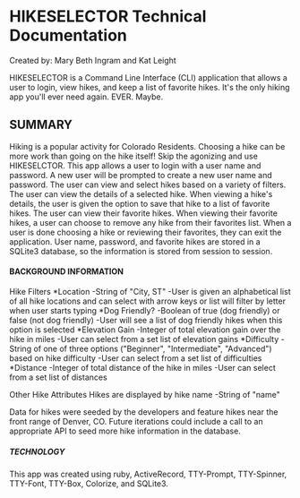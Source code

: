 # HIKESELECTOR Technical Documentation
Created by: Mary Beth Ingram and Kat Leight

HIKESELECTOR is a Command Line Interface (CLI) application that allows a user to login, view hikes, and keep a list of favorite hikes. It's the only hiking app you'll ever need again. EVER. Maybe.
 

## SUMMARY
Hiking is a popular activity for Colorado Residents. Choosing a hike can be more work than going on the hike itself! Skip the agonizing and use HIKESELCTOR. 
This app allows a user to login with a user name and password. 
A new user will be prompted to create a new user name and password.
The user can view and select hikes based on a variety of filters. 
The user can view the details of a selected hike. 
When viewing a hike's details, the user is given the option to save that hike to a list of favorite hikes.
The user can view their favorite hikes.
When viewing their favorite hikes, a user can choose to remove any hike from their favorites list. 
When a user is done choosing a hike or reviewing their favorites, they can exit the application. 
User name, password, and favorite hikes are stored in a SQLite3 database, so the information is stored from session to session. 

#### BACKGROUND INFORMATION

Hike Filters
  *Location
   -String of "City, ST" 
   -User is given an alphabetical list of all hike locations and can select with arrow keys or list will filter by letter when user starts typing
  *Dog Friendly?
    -Boolean of true (dog friendly) or false (not dog friendly)
    -User will see a list of dog friendly hikes when this option is selected
  *Elevation Gain
    -Integer of total elevation gain over the hike in miles
    -User can select from a set list of elevation gains
  *Difficulty
    -String of one of three options ("Beginner", "Intermediate", "Advanced") based on hike difficulty
    -User can select from a set list of difficulties
  *Distance
    -Integer of total distance of the hike in miles
    -User can select from a set list of distances

Other Hike Attributes
    Hikes are displayed by hike name
    -String of "name"

Data for hikes were seeded by the developers and feature hikes near the front range of Denver, CO. 
Future iterations could include a call to an appropriate API to seed more hike information in the database. 

##### TECHNOLOGY
This app was created using ruby, ActiveRecord, TTY-Prompt, TTY-Spinner, TTY-Font, TTY-Box, Colorize, and SQLite3. 
